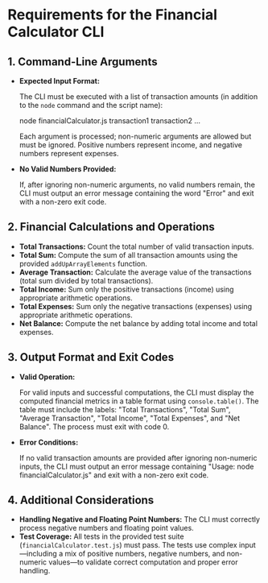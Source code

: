 # Requirements for the Financial Calculator CLI

## 1\. Command-Line Arguments

*   **Expected Input Format:**

    The CLI must be executed with a list of transaction amounts (in addition to the `node` command and the script name):

    node financialCalculator.js transaction1 transaction2 ...

    Each argument is processed; non-numeric arguments are allowed but must be ignored. Positive numbers represent income, and negative numbers represent expenses.

*   **No Valid Numbers Provided:**

    If, after ignoring non-numeric arguments, no valid numbers remain, the CLI must output an error message containing the word "Error" and exit with a non-zero exit code.


## 2\. Financial Calculations and Operations

*   **Total Transactions:** Count the total number of valid transaction inputs.
*   **Total Sum:** Compute the sum of all transaction amounts using the provided `addUpArrayElements` function.
*   **Average Transaction:** Calculate the average value of the transactions (total sum divided by total transactions).
*   **Total Income:** Sum only the positive transactions (income) using appropriate arithmetic operations.
*   **Total Expenses:** Sum only the negative transactions (expenses) using appropriate arithmetic operations.
*   **Net Balance:** Compute the net balance by adding total income and total expenses.

## 3\. Output Format and Exit Codes

*   **Valid Operation:**

    For valid inputs and successful computations, the CLI must display the computed financial metrics in a table format using `console.table()`. The table must include the labels: "Total Transactions", "Total Sum", "Average Transaction", "Total Income", "Total Expenses", and "Net Balance". The process must exit with code 0.

*   **Error Conditions:**

    If no valid transaction amounts are provided after ignoring non-numeric inputs, the CLI must output an error message containing "Usage: node financialCalculator.js" and exit with a non-zero exit code.


## 4\. Additional Considerations

*   **Handling Negative and Floating Point Numbers:** The CLI must correctly process negative numbers and floating point values.
*   **Test Coverage:** All tests in the provided test suite (`financialCalculator.test.js`) must pass. The tests use complex input—including a mix of positive numbers, negative numbers, and non-numeric values—to validate correct computation and proper error handling.
